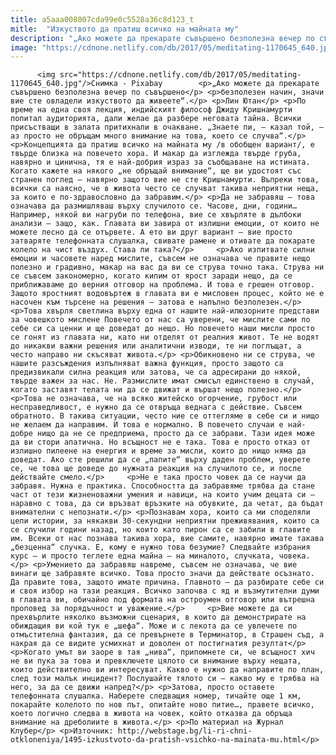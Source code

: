 ```yaml
---
title: a5aaa008007cda99e0c5528a36c8d123_t
mitle:  "Изкуството да пратиш всичко на майната му"
description: "„Ако можете да прекарате съвършено безполезна вечер по съвършено безполезен начин, значи вие сте овладели изкуството да живеете“. Лин Ютан По време на една своя лекция, индийският философ Джиду Кришнамурти попитал аудиторията, дали желае да разбере неговата тайна. Всички присъстващи в залата притихнали в очакване. „Знаете пи, – казал той, – аз просто не обръщам …"
image: "https://cdnone.netlify.com/db/2017/05/meditating-1170645_640.jpg"
---
```


          <img src="https://cdnone.netlify.com/db/2017/05/meditating-1170645_640.jpg"/>Снимка - Pixabay        <p>„Ако можете да прекарате съвършено безполезна вечер по съвършено</p> <p>безполезен начин, значи вие сте овладели изкуството да живеете“.</p> <p>Лин Ютан</p> <p>По време на една своя лекция, индийският философ Джиду Кришнамурти попитал аудиторията, дали желае да разбере неговата тайна. Всички присъстващи в залата притихнали в очакване. „Знаете пи, – казал той, – аз просто не обръщам много внимание на това, което се случва“.</p> <p>Концепцията да пратиш всичко на майната му /в обобщен вариант/, е твърде близка на повечето хора. И макар да изглежда твърде груба, навярно и цинична, тя е най-добрия израз за съобщаване на истината. Когато кажете на някого „не обръщай внимание“, ще ви удостоят със странен поглед – навярно защото вие не сте Кришнамурти. Въпреки това, всички са наясно, че в живота често се случват такива неприятни неща, за които е по-здравословно да забравим.</p> <p>Да не забравяш – това означава да размишляваш върху случилото се. Часове, дни, години… Например, някой ви нагруби по телефона, вие се хвърляте в дълбоки анализи – защо, как. Главата ви завира от излишни емоции, от които не можете лесно да се отървете. А ето ви друг вариант – вие просто затваряте телефонната слушалка, свивате рамене и отивате да покарате колело на чист въздух. Става пи така?</p>     <p>Ако изпитвате силни емоции и часовете наред мислите, съвсем не означава че правите нещо полезно и градивно, макар на вас да ви се струва точно така. Струва ни се съвсем закономерно, когато кипим от ярост заради нещо, да се приближаваме до верния отговор на проблема. И това е грешен отговор. Защото яростният водовъртеж в главата ви е мисловен процес, който не е насочен към търсене на решения – затова е напълно безполезен.</p> <p>Това хвърля светлина върху една от нашите най-илюзорните представи за човешкото мислене Повечето от нас са уверени, че мислите сами по себе си са ценни и ще доведат до нещо. Но повечето наши мисли просто се гонят из главата ни, като ни отделят от реалния живот. Те не водят до никакви важни решения или аналитични изводи, те ни поглъщат, а често направо ни скъсяват живота.</p> <p>Обикновено ни се струва, че нашите разсъждения изпълняват важна функция, просто защото са предизвикали силна реакция или затова, че са адресирани до някой, твърде важен за нас. Не. Размислите имат смисъл единствено в случай, когато заставят телата ни да се движат и вършат нещо полезно.</p>     <p>Това не означава, че на всяко житейско огорчение, грубост или несправедливост, е нужно да се отвръща веднага с действие. Съвсем обратното. В такива ситуации, често ние се оттегляме в себе си и нищо не желаем да направим. И това е нормално. В повечето случаи е най-добре нищо да не се предприема, просто да се забрави. Тази идея може да ви стори апатична. Но всъщност не е така. Това е просто отказ от излишно пилеене на енергия и време за мисли, които до нищо няма да доведат. Ако сте решили да се „папите“ върху даден проблем, уверете се, че това ще доведе до нужната реакция на случилото се, и после действайте смело.</p>     <p>Не е така просто човек да се научи да забравя. Нужна е практика. Способността да забравяме трябва да стане част от тези жизненоважни умения и навици, на които учим децата си – наравно с това, да си връзват връзките на обувките, да четат, да бъдат внимателни с непознати.</p> <p>Познавам хора, които са ми споделяли цепи истории, за някакви 30-секундни неприятни преживявания, които са се случили години назад, но които като пирон са се забили в главите им. Всеки от нас познава такива хора, вие самите, навярно имате такава „безценна“ случка. Е, кому е нужно това безумие? Следвайте избрания курс – и просто теглете една майна – на миналото, случката, човека.</p> <p>Умението да забравяш навреме, съвсем не означава, че вие винаги ще забравяте всичко. Това просто значи да действате осъзнато. Да правите това, защото имате причина. Главното – да разбирате себе си и своя избор на тази реакция. Всичко започва с яд и възмутителни думи в главата ви, обичайно под формата на остроумен отговор или вътрешна проповед за порядъчност и уважение.</p>     <p>Вие можете да си прехвърлите няколко възможни сценария, в които да демонстрирате на обиждащия ви кой тук е „шефа“. Може и с лекота да се увлечете по отмъстителна фантазия, да се превърнете в Терминатор, в Страшен съд, а накрая да се видите усмихнат и доволен от постигнатия резултат</p> <p>Когато умът ви заоре в тая „нива“, припомнете си, че всъщност хич не ви пука за това и превключете цялото си внимание върху нещата, които действително ви интересуват. Какво е нужно да направите по план, след този малък инцидент? Послушайте тялото си – какво му е трябва на него, за да се движи напред?</p> <p>Затова, просто оставете телефонната слушалка. Наберете следващия номер, тичайте още 1 км, покарайте колелото по нов път, опитайте ново питие…, правете всичко, което логично следва в живота на човек, който отказва да обръща внимание на дреболиите в живота.</p> <p>По материал на Журнал Клубер</p> <p>Източник: http://webstage.bg/li-ri-chni-otkloneniya/1495-izkustvoto-da-pratish-vsichko-na-mainata-mu.html</p>        